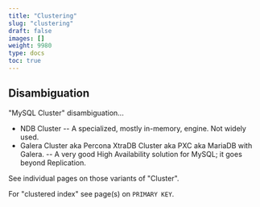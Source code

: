```yaml
---
title: "Clustering"
slug: "clustering"
draft: false
images: []
weight: 9980
type: docs
toc: true
---
```


## Disambiguation
"MySQL Cluster" disambiguation...

* NDB Cluster -- A specialized, mostly in-memory, engine.  Not widely used.
* Galera Cluster aka Percona XtraDB Cluster aka PXC aka MariaDB with Galera. -- A very good High Availability solution for MySQL; it goes beyond Replication.

See individual pages on those variants of "Cluster".

For "clustered index" see page(s) on `PRIMARY KEY`.

